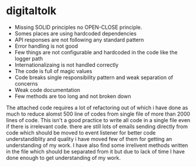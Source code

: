# digitaltolk




- Missing SOLID principles no OPEN-CLOSE principle.
- Somes places are using hardcoded dependencies
- API responses are not following any standard pattern
- Error handling is not good
- Few things are not configurable and hardcoded in the code like the logger path
- Internationalizaing is not handled correctly
- The code is full of magic values
- Code breaks single responsibility pattern and weak separation of concerns
- Weak code documentation
- Few methods are too long and not broken down

The attached code requires a lot of refactoring out of which i have done as much to 
reduce alomst 500 line of codes from single file of more than 2000 lines of code.
This isn't a good practice to write all code in a single file even if there is irrelevant code.
there are still lots of emails sending directly from code which should be moved to event listener
for better code understandiblity and quality i have moved few of them for getting an understanding of my work.
I have also find some irrelivent methods written in the file which should be separated from it but due to lack of time 
I have done enough to get understanding of my work.

